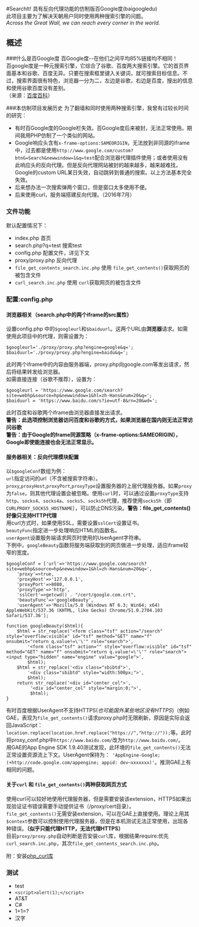 #SearchIt!
具有反向代理功能的仿制版百Google度(baigoogledu)  
此项目主要为了解决天朝用户同时使用两种搜索引擎的问题。  
*Across the Great Wall, we can reach every corner in the world.*
## 概述
###什么是百Google度
百Google度--在他们之间平均85%链接均不相同！  
百google度是一种元搜索引擎，它综合了谷歌、百度两大搜索引擎。它的首页界面基本和谷歌、百度无异。只要在搜索框里键入关键词，就可搜索目标信息。不过，搜索界面很有特色，浏览器一分为二，左边是谷歌，右边是百度，搜出的信息和使用谷歌百度没有差别。  
（来源：[百度百科](http://baike.baidu.com/item/baigoogledu)）

###本仿制项目发展历史
为了翻墙和同时使用两种搜索引擎，我曾有过较长时间的研究：  
  
- 有时百Google度的Google栏失效。百Google度后来被封，无法正常使用。期间我用PHP仿制了一个类似的网站。  
- Google响应头含有`x-frame-options:SAMEORIGIN`，无法放到非同源的iframe中，过去都是使用`http://www.google.com/custom?btnG=Search&newwindow=1&q=test`配合浏览器代理插件使用；或者使用没有此响应头的反向代理。但是反向代理网站被封的越来越多，越来越难找，Google的custom URL某日失效，自动跳转到普通的搜索。以上方法基本完全失效。  
- 后来想办法一次搜索弹两个窗口，但是窗口太多使用不便。  
- 后来使用curl，服务端搭建反向代理。（2016年7月）    
### 文件功能
默认配置情况下：  

- index.php  首页  
- search.php?q=test 搜索test	 
- config.php 配置文件，详见下文  
- proxy/proxy.php 反向代理
- `file_get_contents_search.inc.php` 使用 `file_get_contents()`获取网页的被包含文件
- `curl_search.inc.php` 使用 `curl`获取网页的被包含文件

### 配置:config.php
#### 浏览器相关（search.php中的两个iframe的src属性）
设置config.php 中的`$googleurl`和`$baiduurl`。这两个URL由**浏览器**请求。如需使用此项目中的代理，则需设置为：

    $googleurl='./proxy/proxy.php?engine=google&q=';
    $baiduurl='./proxy/proxy.php?engine=baidu&q=';
此时两个iframe中的内容由服务器端，proxy.php向google.com等发出请求，然后将结果转发给浏览器。  
如需直接连接（谷歌不推荐），设置为：

    $googleurl = 'https://www.google.com/search?site=webhp&source=hp&newwindow=1&hl=zh-Hans&num=20&q=';
    $baiduurl = 'https://www.baidu.com/s?ie=utf-8&rn=20&wd=';
此时百度和谷歌两个iframe由浏览器直接发出请求。  
**警告：此选项控制浏览器访问百度和谷歌的方式，如果浏览器在国内则无法正常访问谷歌**  
**警告：由于Google的frame同源策略（x-frame-options:SAMEORIGIN），Google即使能连接也会无法正常显示。**  


#### 服务器相关：反向代理模块配置
以`$googleConf`数组为例：  
`url`指定访问的url（不含被搜索字符串）。  
`proxy`,`proxyHost`,`proxyPort`,`proxyType`设置服务器的上层代理服务器。如果`proxy`为`false`，则其他代理设置会被忽略。使用`curl`时，可以通过设置`proxyType`支持`http`、`socks4`、`socks4a`、`socks5`、`socks5h`代理，推荐使用`socks5h`（即 `CURLPROXY_SOCKS5_HOSTNAME`），可以防止DNS污染。**警告：file_get_contents()好像只支持HTTP代理**  
用curl方式时，如果使用SSL，需要设置`sslCert`设置证书。  
`beautyFunc`指定进一步处理响应HTML的函数名。  
`userAgent`设置服务端请求网页时使用的UserAgent字符串。  
下例中，`googleBeauty`函数将服务端获取到的网页做进一步处理，适应iframe较窄的宽度。

	$googleConf = ['url'=>'https://www.google.com/search?site=webhp&source=hp&newwindow=1&hl=zh-Hans&num=20&q=',
		'proxy'=>true,
		'proxyHost'=>'127.0.0.1',
		'proxyPort'=>8080,
		'proxyType'=>'http',
		'sslCert'=>getcwd() . "/cert/google.com.crt",
		'beautyFunc'=>'googleBeauty',
		'userAgent'=>'Mozilla/5.0 (Windows NT 6.3; Win64; x64) AppleWebKit/537.36 (KHTML, like Gecko) Chrome/51.0.2704.103 Safari/537.36'];
	
	function googleBeauty($html){
		$html = str_replace('<form class="tsf" action="/search" style="overflow:visible" id="tsf" method="GET" name="f" onsubmit="return q.value!=\'\'" role="search">', 
			'<form class="tsf" action="" style="overflow:visible" id="tsf" method="GET" name="f" onsubmit="return q.value!=\'\'" role="search"><input type="hidden" name="engine" value="google">', 
			$html);
		$html = str_replace('<div class="sbibtd">', 
			'<div class="sbibtd" style="width:500px;">', 
			$html);
		return str_replace('<div id="center_col">',
			 '<div id="center_col" style="margin:0;">',
			 $html);
	}
  
有时百度根据UserAgent不支持HTTPS(*也可能国外某些地区没有HTTPS*)（例如GAE，表现为`file_get_contents()`请求proxy.php时无限刷新，原因是实际会返回JavaScript：`location.replace(location.href.replace("https://","http://"));`等。此时将proxy_conf.php中`https://www.baidu.com/`改为`http://www.baidu.com/`。  
用GAE的App Engine SDK 1.9.40测试发现，此环境的`file_get_contents()`无法正常设置资源流上下文。UserAgent保持为：` 'AppEngine-Google; (+http://code.google.com/appengine; appid: dev~xxxxxxx)'`。推测GAE上有相同的问题。

#### 关于`curl` 和 `file_get_contents()`两种获取网页方式
使用curl可以较好地使用代理服务器，但是需要安装该extension，HTTPS如果出现验证证书错误需要手动提供证书（/proxy/cert目录）。  
`file_get_contents()`无需安装extension，可以在GAE上直接使用。理论上用其`$context`参数可以控制使用代理服务器，但是在本机测试无法正常使用，出现各种错误。**（似乎只能代理HTTP，无法代理HTTPS）**  
目前`proxy/proxy.php`自动判断是否安装`curl`库，根据结果require:优先`curl_search.inc.php`，其次`file_get_contents_search.inc.php`。  

附：安装[php_curl库](http://php.net/manual/zh/book.curl.php)  

### 测试
- test
- `<script>alert(1);</script>`
- AT&T
- C#
- 1+1=?
- 汉字